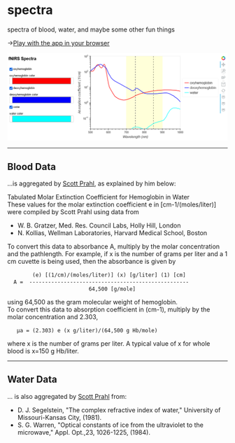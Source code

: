 # spectra
spectra of blood, water, and maybe some other fun things


->[Play with the app in your browser](https://droumis.github.io/spectra/)

![static png of app](./spectra.png)

_____
## Blood Data 
...is aggregated by [Scott Prahl](https://omlc.org/spectra/hemoglobin/summary.html), as explained by him below:

Tabulated Molar Extinction Coefficient for Hemoglobin in Water  
These values for the molar extinction coefficient e in [cm-1/(moles/liter)] were compiled by Scott Prahl using data from  
- W. B. Gratzer, Med. Res. Council Labs, Holly Hill, London
- N. Kollias, Wellman Laboratories, Harvard Medical School, Boston  
  
To convert this data to absorbance A, multiply by the molar concentration and the pathlength. For example, if x is the number of grams per liter and a 1 cm cuvette is being used, then the absorbance is given by

```
        (e) [(1/cm)/(moles/liter)] (x) [g/liter] (1) [cm]
  A =  ---------------------------------------------------
                          64,500 [g/mole]
```  
using 64,500 as the gram molecular weight of hemoglobin.  
To convert this data to absorption coefficient in (cm-1), multiply by the molar concentration and 2.303,

       µa = (2.303) e (x g/liter)/(64,500 g Hb/mole)
where x is the number of grams per liter. A typical value of x for whole blood is x=150 g Hb/liter.


_____
## Water Data
... is also aggregated by [Scott Prahl](https://omlc.org/spectra/water/abs/index.html) from:
- D. J. Segelstein, "The complex refractive index of water," University of Missouri-Kansas City, (1981).
- S. G. Warren, "Optical constants of ice from the ultraviolet to the microwave," Appl. Opt.,23, 1026-1225, (1984).
